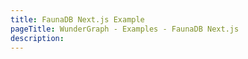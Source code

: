 ```yaml
---
title: FaunaDB Next.js Example
pageTitle: WunderGraph - Examples - FaunaDB Next.js
description:
---
```

